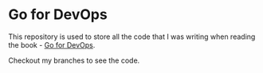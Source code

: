 # Go for DevOps
This repository is used to store all the code that I was writing when reading
the book - [Go for DevOps](https://www.amazon.com/Go-DevOps-language-Kubernetes-Terraform/dp/1801818894/).

Checkout my branches to see the code.
